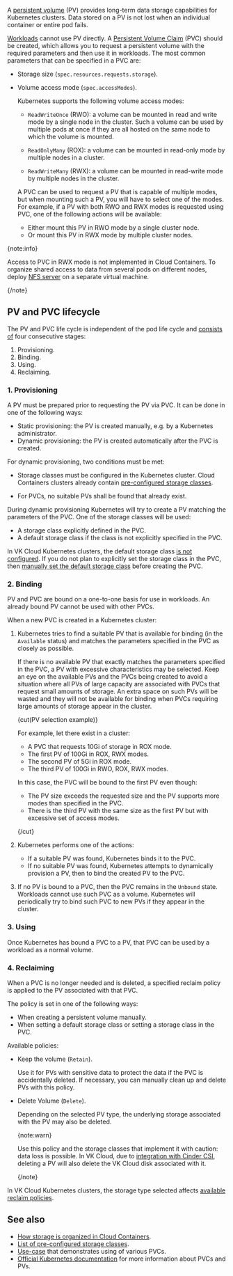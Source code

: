 A [persistent volume](https://kubernetes.io/docs/concepts/storage/persistent-volumes/) (PV) provides long-term data storage capabilities for Kubernetes clusters. Data stored on a PV is not lost when an individual container or entire pod fails.

[Workloads](https://kubernetes.io/docs/concepts/workloads/) cannot use PV directly. A [Persistent Volume Claim](https://kubernetes.io/docs/concepts/storage/persistent-volumes/#introduction) (PVC) should be created, which allows you to request a persistent volume with the required parameters and then use it in workloads. The most common parameters that can be specified in a PVC are:

- Storage size (`spec.resources.requests.storage`).
- Volume access mode (`spec.accessModes`).

  Kubernetes supports the following volume access modes:

  - `ReadWriteOnce` (RWO): a volume can be mounted in read and write mode by a single node in the cluster. Such a volume can be used by multiple pods at once if they are all hosted on the same node to which the volume is mounted.

  - `ReadOnlyMany` (ROX): a volume can be mounted in read-only mode by multiple nodes in a cluster.
  - `ReadWriteMany` (RWX): a volume can be mounted in read-write mode by multiple nodes in the cluster.

  A PVC can be used to request a PV that is capable of multiple modes, but when mounting such a PV, you will have to select one of the modes. For example, if a PV with both RWO and RWX modes is requested using PVC, one of the following actions will be available:

  - Either mount this PV in RWO mode by a single cluster node.
  - Or mount this PV in RWX mode by multiple cluster nodes.

{note:info}

Access to PVC in RWX mode is not implemented in Cloud Containers. To organize shared access to data from several pods on different nodes, deploy [NFS server](/ru/computing/iaas/instructions/fs-manage) on a separate virtual machine.

{/note}

## PV and PVC lifecycle

The PV and PVC life cycle is independent of the pod life cycle and [consists of](https://kubernetes.io/docs/concepts/storage/persistent-volumes/#lifecycle-of-a-volume-and-claim) four consecutive stages:

1. Provisioning.
1. Binding.
1. Using.
1. Reclaiming.

### 1. Provisioning

A PV must be prepared prior to requesting the PV via PVC. It can be done in one of the following ways:

- Static provisioning: the PV is created manually, e.g. by a Kubernetes administrator.
- Dynamic provisioning: the PV is created automatically after the PVC is created.

For dynamic provisioning, two conditions must be met:

- Storage classes must be configured in the Kubernetes cluster. Cloud Containers clusters already contain [pre-configured storage classes](../../concepts/storage#pre_configured_storage_classes).

- For PVCs, no suitable PVs shall be found that already exist.

During dynamic provisioning Kubernetes will try to create a PV matching the parameters of the PVC. One of the storage classes will be used:

- A storage class explicitly defined in the PVC.
- A default storage class if the class is not explicitly specified in the PVC.

In VK Cloud Kubernetes clusters, the default storage class [is not configured](../../concepts/storage#pre_configured_storage_classes). If you do not plan to explicitly set the storage class in the PVC, then [manually set the default storage class](https://kubernetes.io/docs/tasks/administer-cluster/change-default-storage-class/) before creating the PVC.

### 2. Binding

PV and PVC are bound on a one-to-one basis for use in workloads. An already bound PV cannot be used with other PVCs.

When a new PVC is created in a Kubernetes cluster:

1. Kubernetes tries to find a suitable PV that is available for binding (in the `Available` status) and matches the parameters specified in the PVC as closely as possible.

   If there is no available PV that exactly matches the parameters specified in the PVC, a PV with excessive characteristics may be selected. Keep an eye on the available PVs and the PVCs being created to avoid a situation where all PVs of large capacity are associated with PVCs that request small amounts of storage. An extra space on such PVs will be wasted and they will not be available for binding when PVCs requiring large amounts of storage appear in the cluster.

   {cut(PV selection example)}

   For example, let there exist in a cluster:

   - A PVC that requests 10Gi of storage in ROX mode.
   - The first PV of 100Gi in ROX, RWX modes.
   - The second PV of 5Gi in ROX mode.
   - The third PV of 100Gi in RWO, ROX, RWX modes.

   In this case, the PVC will be bound to the first PV even though:

   - The PV size exceeds the requested size and the PV supports more modes than specified in the PVC.
   - There is the third PV with the same size as the first PV but with excessive set of access modes.

   {/cut}

1. Kubernetes performs one of the actions:

   - If a suitable PV was found, Kubernetes binds it to the PVC.
   - If no suitable PV was found, Kubernetes attempts to dynamically provision a PV, then to bind the created PV to the PVC.

1. If no PV is bound to a PVC, then the PVC remains in the `Unbound` state. Workloads cannot use such PVC as a volume. Kubernetes will periodically try to bind such PVC to new PVs if they appear in the cluster.

### 3. Using

Once Kubernetes has bound a PVC to a PV, that PVC can be used by a workload as a normal volume.

### 4. Reclaiming

When a PVC is no longer needed and is deleted, a specified reclaim policy is applied to the PV associated with that PVC.

The policy is set in one of the following ways:

- When creating a persistent volume manually.
- When setting a default storage class or setting a storage class in the PVC.

Available policies:

- Keep the volume (`Retain`).

  Use it for PVs with sensitive data to protect the data if the PVC is accidentally deleted. If necessary, you can manually clean up and delete PVs with this policy.

- Delete Volume (`Delete`).

  Depending on the selected PV type, the underlying storage associated with the PV may also be deleted.

  {note:warn}

  Use this policy and the storage classes that implement it with caution: data loss is possible.
  In VK Cloud, due to [integration with Cinder CSI](../../concepts/storage#working_with_container_storage_interface_csi), deleting a PV will also delete the VK Cloud disk associated with it.

  {/note}

In VK Cloud Kubernetes clusters, the storage type selected affects [available reclaim policies](../../concepts/storage#available_reclaim_policies_for_persistent_volumes).

## See also

- [How storage is organized in Cloud Containers](../../concepts/storage).
- [List of pre-configured storage classes](../../concepts/storage#pre_configured_storage_classes).
- [Use-case](../../how-to-guides/storage) that demonstrates using of various PVCs.
- [Official Kubernetes documentation](https://kubernetes.io/docs/concepts/storage/persistent-volumes) for more information about PVCs and PVs.
